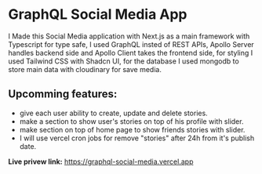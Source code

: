 # GraphQL Social Media App

I Made this Social Media application with Next.js as a main framework with Typescript for type safe,
I used GraphQL insted of REST APIs, Apollo Server handles backend side and Apollo Client takes the frontend side,
for styling I used Tailwind CSS with Shadcn UI, for the database I used mongodb to store main data with cloudinary for save media.

## Upcomming features:

- give each user ability to create, update and delete stories.
- make a section to show user's stories on top of his profile with slider.
- make section on top of home page to show friends stories with slider.
- I will use vercel cron jobs for remove "stories" after 24h from it's publish date.

**Live privew link:** https://graphql-social-media.vercel.app
